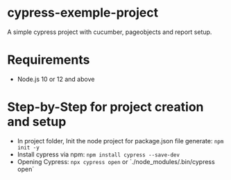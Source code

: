 # cypress-exemple-project
A simple cypress project with cucumber, pageobjects and report setup.

# Requirements

* Node.js 10 or 12 and above

# Step-by-Step for project creation and setup

* In project folder, Init the node project for package.json file generate:
 `npm init -y`
* Install cypress via npm:
`npm install cypress --save-dev`
* Opening Cypress:
`npx cypress open`
or 
`./node_modules/.bin/cypress open´


